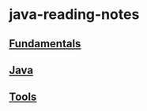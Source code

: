 # java-reading-notes

## [Fundamentals](notes/fundamentals.md)

## [Java](notes/java.md)

## [Tools](notes/tools.md)
